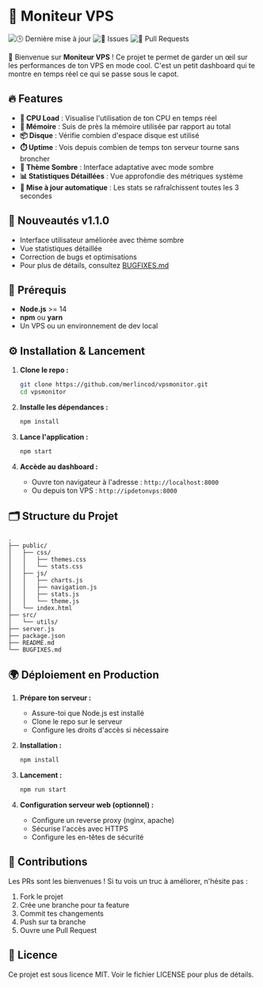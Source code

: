 # 🚀 Moniteur VPS

![🕒 Dernière mise à jour](https://img.shields.io/github/last-commit/merlincod/vpsmonitor)
![🐛 Issues](https://img.shields.io/github/issues/merlincod/vpsmonitor)
![🔧 Pull Requests](https://img.shields.io/github/issues-pr/merlincod/vpsmonitor)

👋 Bienvenue sur **Moniteur VPS** ! Ce projet te permet de garder un œil sur les performances de ton VPS en mode cool. C'est un petit dashboard qui te montre en temps réel ce qui se passe sous le capot.

## 🔥 Features

- **🧠 CPU Load** : Visualise l'utilisation de ton CPU en temps réel
- **💾 Mémoire** : Suis de près la mémoire utilisée par rapport au total
- **📦 Disque** : Vérifie combien d'espace disque est utilisé
- **⏱️ Uptime** : Vois depuis combien de temps ton serveur tourne sans broncher
- **🌙 Thème Sombre** : Interface adaptative avec mode sombre
- **📊 Statistiques Détaillées** : Vue approfondie des métriques système
- **🔄 Mise à jour automatique** : Les stats se rafraîchissent toutes les 3 secondes

## 🎨 Nouveautés v1.1.0

- Interface utilisateur améliorée avec thème sombre
- Vue statistiques détaillée
- Correction de bugs et optimisations
- Pour plus de détails, consultez [BUGFIXES.md](BUGFIXES.md)

## 🚧 Prérequis

- **Node.js** >= 14
- **npm** ou **yarn**
- Un VPS ou un environnement de dev local

## ⚙️ Installation & Lancement

1. **Clone le repo :**
   ```bash
   git clone https://github.com/merlincod/vpsmonitor.git
   cd vpsmonitor
   ```

2. **Installe les dépendances :**
   ```bash
   npm install
   ```

3. **Lance l'application :**
   ```bash
   npm start
   ```

4. **Accède au dashboard :**
   - Ouvre ton navigateur à l'adresse : `http://localhost:8000`
   - Ou depuis ton VPS : `http://ipdetonvps:8000`

## 🗂️ Structure du Projet

```
.
├── public/
│   ├── css/
│   │   ├── themes.css
│   │   └── stats.css
│   ├── js/
│   │   ├── charts.js
│   │   ├── navigation.js
│   │   ├── stats.js
│   │   └── theme.js
│   └── index.html
├── src/
│   └── utils/
├── server.js
├── package.json
├── README.md
└── BUGFIXES.md
```

## 🌍 Déploiement en Production

1. **Prépare ton serveur :**
   - Assure-toi que Node.js est installé
   - Clone le repo sur le serveur
   - Configure les droits d'accès si nécessaire

2. **Installation :**
   ```bash
   npm install
   ```

3. **Lancement :**
   ```bash
   npm run start
   ```

4. **Configuration serveur web (optionnel) :**
   - Configure un reverse proxy (nginx, apache)
   - Sécurise l'accès avec HTTPS
   - Configure les en-têtes de sécurité

## 🙌 Contributions

Les PRs sont les bienvenues ! Si tu vois un truc à améliorer, n'hésite pas :
1. Fork le projet
2. Crée une branche pour ta feature
3. Commit tes changements
4. Push sur ta branche
5. Ouvre une Pull Request

## 📝 Licence

Ce projet est sous licence MIT. Voir le fichier LICENSE pour plus de détails.